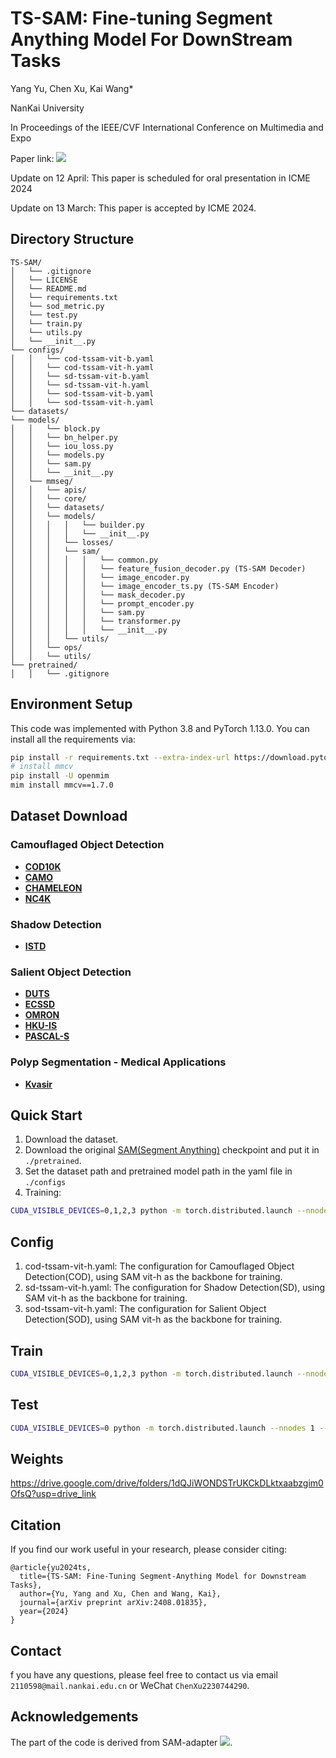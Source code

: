 # TS-SAM: Fine-tuning Segment Anything Model For DownStream Tasks

Yang Yu, Chen Xu, Kai Wang*

NanKai University

In Proceedings of the IEEE/CVF International Conference on Multimedia and Expo

Paper link: 
<a href='https://www.arxiv.org/abs/2408.01835'><img src='https://img.shields.io/badge/ArXiv-2408.01835-red' /></a> 

Update on 12 April: This paper is scheduled for oral presentation in ICME 2024

Update on 13 March: This paper is accepted by ICME 2024. 

## Directory Structure

```
TS-SAM/
│   └── .gitignore
│   └── LICENSE
│   └── README.md
│   └── requirements.txt
│   └── sod_metric.py
│   └── test.py
│   └── train.py
│   └── utils.py
│   └── __init__.py
└── configs/
│   │   └── cod-tssam-vit-b.yaml
│   │   └── cod-tssam-vit-h.yaml
│   │   └── sd-tssam-vit-b.yaml
│   │   └── sd-tssam-vit-h.yaml
│   │   └── sod-tssam-vit-b.yaml
│   │   └── sod-tssam-vit-h.yaml
└── datasets/
└── models/
│   │   └── block.py
│   │   └── bn_helper.py
│   │   └── iou_loss.py
│   │   └── models.py
│   │   └── sam.py
│   │   └── __init__.py
│   └── mmseg/
│   │   └── apis/
│   │   └── core/
│   │   └── datasets/
│   │   └── models/
│   │   │   │   └── builder.py
│   │   │   │   └── __init__.py
│   │   │   └── losses/
│   │   │   └── sam/
│   │   │   │   │   └── common.py
│   │   │   │   │   └── feature_fusion_decoder.py (TS-SAM Decoder)
│   │   │   │   │   └── image_encoder.py
│   │   │   │   │   └── image_encoder_ts.py (TS-SAM Encoder)
│   │   │   │   │   └── mask_decoder.py
│   │   │   │   │   └── prompt_encoder.py
│   │   │   │   │   └── sam.py
│   │   │   │   │   └── transformer.py
│   │   │   │   │   └── __init__.py
│   │   │   └── utils/
│   │   └── ops/
│   │   └── utils/
└── pretrained/
│   │   └── .gitignore
```



## Environment Setup
This code was implemented with Python 3.8 and PyTorch 1.13.0. You can install all the requirements via:
```bash
pip install -r requirements.txt --extra-index-url https://download.pytorch.org/whl/cu116
# install mmcv
pip install -U openmim
mim install mmcv==1.7.0
```


## Dataset Download
### Camouflaged Object Detection
- **[COD10K](https://github.com/DengPingFan/SINet/)**
- **[CAMO](https://drive.google.com/open?id=1h-OqZdwkuPhBvGcVAwmh0f1NGqlH_4B6)**
- **[CHAMELEON](https://www.polsl.pl/rau6/datasets/)**
- **[NC4K](https://drive.google.com/file/d/1kzpX_U3gbgO9MuwZIWTuRVpiB7V6yrAQ/view?usp=sharing)**

### Shadow Detection
- **[ISTD](https://github.com/DeepInsight-PCALab/ST-CGAN)**

### Salient Object Detection
- **[DUTS](http://saliencydetection.net/duts/#orgf319326)**
- **[ECSSD](https://www.cse.cuhk.edu.hk/leojia/projects/hsaliency/dataset.html)**
- **[OMRON](http://saliencydetection.net/dut-omron/#org2daba2e)**
- **[HKU-IS](https://i.cs.hku.hk/~yzyu/research/deep_saliency.html)**
- **[PASCAL-S](https://cbs.ic.gatech.edu/salobj/)**
### Polyp Segmentation - Medical Applications
- **[Kvasir](https://datasets.simula.no/kvasir-seg/)**



## Quick Start
1. Download the dataset.
2. Download the original [SAM(Segment Anything)](https://github.com/facebookresearch/segment-anything) checkpoint and put it in `./pretrained`.
3. Set the dataset path and pretrained model path in the yaml file in `./configs`
4. Training:
```bash
CUDA_VISIBLE_DEVICES=0,1,2,3 python -m torch.distributed.launch --nnodes 1 --nproc_per_node 4 train.py --config [CONFIG_PATH]
```
## Config
1. cod-tssam-vit-h.yaml: The configuration for Camouflaged Object Detection(COD), using SAM vit-h as the backbone for training.
2. sd-tssam-vit-h.yaml: The configuration for Shadow Detection(SD), using SAM vit-h as the backbone for training.
3. sod-tssam-vit-h.yaml: The configuration for Salient Object Detection(SOD), using SAM vit-h as the backbone for training.

## Train
```bash
CUDA_VISIBLE_DEVICES=0,1,2,3 python -m torch.distributed.launch --nnodes 1 --nproc_per_node 4 train.py --config [CONFIG_PATH]
```

## Test
```bash
CUDA_VISIBLE_DEVICES=0 python -m torch.distributed.launch --nnodes 1 --nproc_per_node 1 test.py --config [CONFIG_PATH] --model [CHECKPOINT_PATH] --save True
```

## Weights
https://drive.google.com/drive/folders/1dQJiWONDSTrUKCkDLktxaabzgim0OfsQ?usp=drive_link


## Citation

If you find our work useful in your research, please consider citing:

```
@article{yu2024ts,
  title={TS-SAM: Fine-Tuning Segment-Anything Model for Downstream Tasks},
  author={Yu, Yang and Xu, Chen and Wang, Kai},
  journal={arXiv preprint arXiv:2408.01835},
  year={2024}
}
```
## Contact
f you have any questions, please feel free to contact us via email `2110598@mail.nankai.edu.cn` or WeChat `ChenXu2230744290`.

## Acknowledgements
The part of the code is derived from SAM-adapter   <a href='https://github.com/tianrun-chen/SAM-Adapter-PyTorch/'><img src='https://img.shields.io/badge/Project-Page-Green'></a>.

